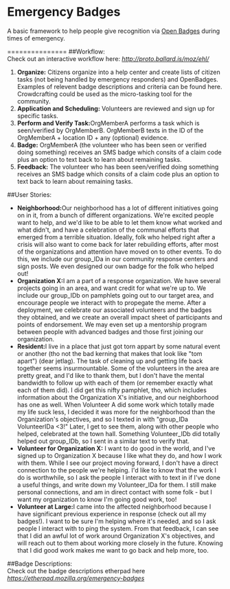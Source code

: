 Emergency Badges
===============

A basic framework to help people give recognition via [Open Badges](http://openbadges.org/ "OpenBadges") during times of emergency. 

===============
##Workflow:<br>
Check out an interactive workflow here: <em>http://proto.ballard.is/moz/ehl/</em>

<ol>
<li><strong>Organize:</strong> Citizens organize into a help center and create lists of citizen tasks (not being handled by emergency responders) and OpenBadges. Examples of relevent badge descriptions and criteria can be found here. Crowdcrafting could be used as the micro-tasking tool for the community.</li>
<li><strong>Application and Scheduling:</strong> Volunteers are reviewed and sign up for specific tasks.</li>
<li><strong>Perform and Verify Task:</strong>OrgMemberA performs a task which is seen/verified by OrgMemberB. OrgMemberB texts in the ID of the OrgMemberA + location ID + any (optional) evidence. </li>
<li><strong>Badge:</strong> OrgMemberA (the volunteer who has been seen or verified doing something) receives an SMS badge which consits of a claim code plus an option to text back to learn about remaining tasks.</li>
<li><strong>Feedback:</strong> The volunteer who has been seen/verified doing something receives an SMS badge which consits of a claim code plus an option to text back to learn about remaining tasks.
</li>
</ol>

##User Stories: <br>
<ul>
<li><strong>Neighborhood:</strong>Our neighborhood has a lot of different initiatives going on in it, from a bunch of different organizations. We're excited people want to help, and we'd like to be able to let them know what worked and what didn't, and have a celebration of the communal efforts that emerged from a terrible situation. Ideally, folk who helped right after a crisis will also want to come back for later rebuilding efforts, after most of the organizations and attention have moved on to other events. To do this, we include our group_IDa in our community response centers and sign posts. We even designed our own badge for the folk who helped out! </li>
<li><strong>Organization X:</strong>I am a part of a response organization. We have several projects going in an area, and want credit for what we're up to. We include our group_IDb on pamphlets going out to our target area, and encourage people we interact with to propegate the meme. After a deployment, we celebrate our associated volunteers and the badges they obtained, and we create an overall impact sheet of participants and points of endorsement. We may even set up a mentorship program between people with advanced badges and those first joining our organization.</li>
<li><strong>Resident:</strong>I live in a place that just got torn appart by some natural event or another (tho not the bad kerning that makes that look like "tom apart") (dear jetlag). The task of cleaning up and getting life back together seems insurmountable. Some of the volunteers in the area are pretty great, and I'd like to thank them, but I don't have the mental bandwidth to follow up with each of them (or remember exactly what each of them did). I did get this nifty pamphlet, tho, which includes information about the Organization X's initiative, and our neighborhood has one as well. When Volunteer A did some work which totally made my life suck less, I decided it was more for the neighborhood than the Organization's objectives, and so I texted in with "group_IDa VolunteerIDa <3!" Later, I get to see them, along with other people who helped, celebrated at the town hall. Something Volunteer_IDb did totally helped out group_IDb, so I sent in a similar text to verify that. </li>
<li><strong>Volunteer for Organization X:</strong> I want to do good in the world, and I've signed up to Organization X because I like what they do, and how I work with them. While I see our project moving forward, I don't have a direct connection to the people we're helping. I'd like to know that the work I do is worthwhile, so I ask the people I interact with to text in if I've done a useful things, and write down my Volunteer_IDa for them. I still make personal connections, and am in direct contact with some folk - but I want my organization to know I'm going good work, too! </li>
<li><strong>Volunteer at Large:</strong>I came into the affected neighborhood because I have significant previous experience in response (check out all my badges!). I want to be sure I'm helping where it's needed, and so I ask people I interact with to ping the system. From that feedback, I can see that I did an awful lot of work around Organization X's objectives, and will reach out to them about working more closely in the future. Knowing that I did good work makes me want to go back and help more, too. </li>
</ul>

##Badge Descriptions: <br>
Check out the badge descriptions etherpad here <em>https://etherpad.mozilla.org/emergency-badges</em>

